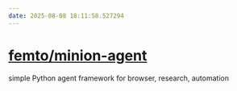 ```yaml
---
date: 2025-08-08 18:11:58.527294
---
```


# [femto/minion-agent](https://github.com/femto/minion-agent)

simple Python agent framework for browser, research, automation